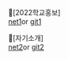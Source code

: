 🌱[2022학교홍보]<br>
[net1](https://velvety-cupcake-9dc896.netlify.app/)or
[git1]( https://yuls0202.github.io/-/bsks-main/)<br>

👋[자기소개]<br>
[net2](https://fabulous-cat-539412.netlify.app/)or
[git2](https://yuls0202.github.io/pppp/)
